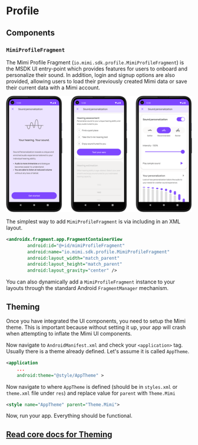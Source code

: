 # Profile

## Components

### `MimiProfileFragment`

The Mimi Profile Fragment (`io.mimi.sdk.profile.MimiProfileFragment`) is the MSDK UI entry-point which provides features for users to onboard and personalize their sound. In addition, login and signup options are also provided, allowing users to load their previously created Mimi data or save their current data with a Mimi account.

![](img/integration/img_1.png)

The simplest way to add `MimiProfileFragment` is via including in an XML layout.

```xml
<androidx.fragment.app.FragmentContainerView
        android:id="@+id/mimiProfileFragment"
        android:name="io.mimi.sdk.profile.MimiProfileFragment"
        android:layout_width="match_parent"
        android:layout_height="match_parent"
        android:layout_gravity="center" />
```

You can also dynamically add a `MimiProfileFragment` instance to your layouts through the standard Android `FragmentManager` mechanism.

## Theming

Once you have integrated the UI components, you need to setup the Mimi theme. This is important because without setting it up, your app will crash when attempting to inflate the Mimi UI components.

Now navigate to `AndroidManifest.xml` and check your `<application>` tag. Usually there is a theme already defined. Let's assume it is called `AppTheme`.

```xml
<application
    ...
    android:theme="@style/AppTheme" >
```

Now navigate to where `AppTheme` is defined (should be in `styles.xml` or `theme.xml` file under `res`) and replace value for `parent` with `Theme.Mimi`

```xml
<style name="AppTheme" parent="Theme.Mimi">
```

Now, run your app. Everything should be functional.

## [Read core docs for Theming](https://mimihearingtechnologies.github.io/SDK-Android/latest/theming/)
